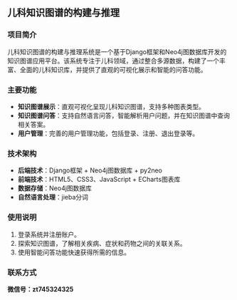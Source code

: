 ## **儿科知识图谱的构建与推理**

### 项目简介

儿科知识图谱的构建与推理系统是一个基于Django框架和Neo4j图数据库开发的知识图谱应用平台。该系统专注于儿科领域，通过整合多源数据，构建了一个丰富、全面的儿科知识库，并提供了直观的可视化展示和智能的问答功能。

### 主要功能

- **知识图谱展示**：直观可视化呈现儿科知识图谱，支持多种图表类型。
- **知识图谱问答**：支持自然语言问答，智能解析用户问题，并在知识图谱中查询相关答案。
- **用户管理**：完善的用户管理功能，包括登录、注册、退出登录等。


### 技术架构

- **后端技术**：Django框架 + Neo4j图数据库 + py2neo
- **前端技术**：HTML5、CSS3、JavaScript + ECharts图表库
- **数据存储**：Neo4j图数据库
- **自然语言处理**：jieba分词


### 使用说明

1. 登录系统并注册账户。
2. 探索知识图谱，了解相关疾病、症状和药物之间的关联关系。
3. 使用智能问答功能快速获得所需的信息。


### 联系方式
**微信号：zt745324325**